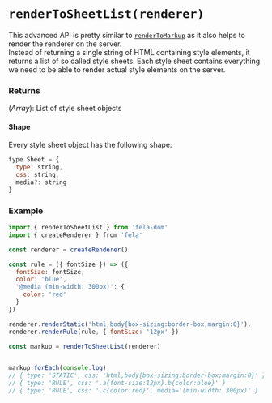 # `renderToSheetList(renderer)`

This advanced API is pretty similar to [`renderToMarkup`](renderToMarkup.md) as it also helps to render the renderer on the server.<br>
Instead of returning a single string of HTML containing style elements, it returns a list of so called style sheets.
Each style sheet contains everything we need to be able to render actual style elements on the server.


### Returns
(*Array*): List of style sheet objects

#### Shape
Every style sheet object has the following shape:
```javascript
type Sheet = {
  type: string,
  css: string,
  media?: string
}
```

### Example
```javascript
import { renderToSheetList } from 'fela-dom'
import { createRenderer } from 'fela'

const renderer = createRenderer()

const rule = ({ fontSize }) => ({
  fontSize: fontSize,
  color: 'blue',
  '@media (min-width: 300px)': {
    color: 'red'
  }
})

renderer.renderStatic('html,body{box-sizing:border-box;margin:0}').
renderer.renderRule(rule, { fontSize: '12px' })

const markup = renderToSheetList(renderer)


markup.forEach(console.log)
// { type: 'STATIC', css: 'html,body{box-sizing:border-box;margin:0}' }
// { type: 'RULE', css: '.a{font-size:12px}.b{color:blue}' }
// { type: 'RULE', css: '.c{color:red}', media='(min-width: 300px)' }
```
